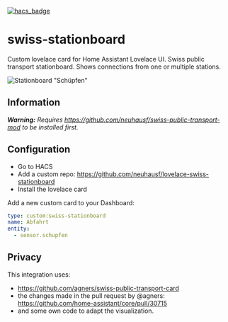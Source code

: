 [![hacs_badge](https://img.shields.io/badge/HACS-Default-orange.svg)](https://github.com/custom-components/hacs)

# swiss-stationboard
Custom lovelace card for Home Assistant Lovelace UI.
Swiss public transport stationboard. Shows connections from one or multiple stations.

![Stationboard "Schüpfen"](https://github.com/neuhausf/lovelace-swiss-stationboard/blob/main/img/stationboard-1.png?raw=true "Stationboard Schüpfen")

## Information

_**Warning:** Requires https://github.com/neuhausf/swiss-public-transport-mod to be installed first._

## Configuration

- Go to HACS
- Add a custom repo: https://github.com/neuhausf/lovelace-swiss-stationboard
- Install the lovelace card

Add a new custom card to your Dashboard:

```YAML
type: custom:swiss-stationboard
name: Abfahrt
entity:
  - sensor.schupfen
```

## Privacy 

This integration uses:

- https://github.com/agners/swiss-public-transport-card 
- the changes made in the pull request by @agners: https://github.com/home-assistant/core/pull/30715
- and some own code to adapt the visualization.
